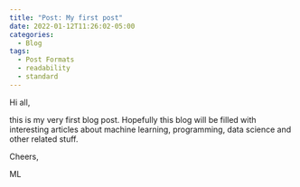 ```yaml
---
title: "Post: My first post"
date: 2022-01-12T11:26:02-05:00
categories:
  - Blog
tags:
  - Post Formats
  - readability
  - standard
---
```


Hi all,

this is my very first blog post. Hopefully this blog will be filled with interesting articles about machine learning, programming, data science and other related stuff.

Cheers,

ML